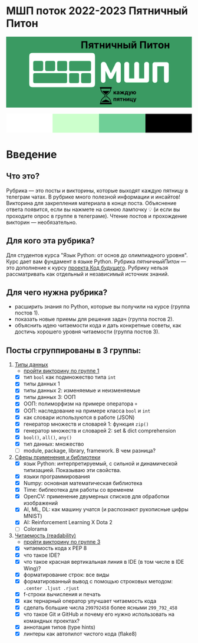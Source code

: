 # МШП поток 2022-2023 Пятничный Питон

![cover](/images/cover.png)

![color_scheme](/images/color_scheme_mshp_friday_python.png)

# Введение

## Что это?
Рубрика — это посты и викторины, которые выходят каждую пятницу в телеграм чатах. В рубрике много полезной информации и инсайтов! Викторина для закрепления материала в конце поста. Объяснение ответа появится, если вы нажмете на синюю лампочку 💡 (и если вы проходите опрос в группе в телеграме). Чтение постов и прохождение викторин — необязательно. 

## Для кого эта рубрика?
Для студентов курса "Язык Python: от основ до олимпиадного уровня". Курс дает вам фундамент в языке Python. Рубрика *пятничныйПитон* — это дополнение к курсу [проекта Код будущего](https://2035.informatics.ru/). Рубрику нельзя рассматривать как отдельный и независимый источник знаний. 

## Для чего нужна рубрика?
- расширить знания по Python, которые вы получили на курсе (группа постов 1).
- показать новые приемы для решения задач (группа постов 2). 
- объяснить идею читаемости кода и дать конкретные советы, как достичь хорошего уровня читаемости (группа постов 3).


## Посты сгруппированы в 3 группы:
1. [Типы данных](/1_data_types.md)
   - [пройти викторину по группе 1](https://forms.gle/u2cZ1SJEopRMmh6H7)
   - [x] тип `bool` как подмножество типа `int`
   - [x] типы данных 1
   - [x] типы данных 2: изменяемые и неизменяемые 
   - [x] типы данных 3: ООП
   - [x] ООП: полиморфизм на примере оператора `+`
   - [x] ООП: наследование на примере класса `bool` и `int`
   - [x] как словари используются в работе (JSON)
   - [x] генератор множеств и словарей 1:  функция `zip()`
   - [x] генератор множеств и словарей 2:  set & dict comprehension
   - [x] `bool()`, `all()`, `any()`
   - [x] тип данных: множество
   - [ ] module, package, library, framework. В чем разница?
2. [Сферы применения и библиотеки](/2_applications_and_libraries.md)
   - [x] язык Python: интерпретируемый, с сильной и динамической типизацией. Показываю эти свойства.
   - [x] языки программирования
   - [x] Numpy: основная математическая библиотека
   - [x] Time: библеотека для работы со временем
   - [x] OpenCV: применение двумерных списков для обработки изображений
   - [x] AI, ML, DL: как машину учатся (и распознают рукописные цифры MNIST)
   - [x] AI: Reinforcement Learning X Dota 2
   - [ ] Colorama
3. [Читаемость (readability)](3_readability.md)
   - [пройти викторину по группе 3](https://forms.gle/e9rT5qgw7EV4n3Wz5)
   - [x] читаемость кода x PEP 8
   - [x] что такое IDE?
   - [x] что такое красная вертикальная линия в IDE (в том числе в IDE Wing)?
   - [x] форматирование строк: все виды
   - [x] форматированный вывод с помощью строковых методом: `.center .ljust .rjust`
   - [x] f-строки вычисления и печать
   - [x] как тернарный оператор улучшает читаемость кода
   - [x] сделать большие числа `299792458` более ясными `299_792_458`
   - [x] что такое Git и GitHub и почему его нужно использовать на командных проектах?
   - [x] аннотация типов (type hints)
   - [x] линтеры как автопилот чистого кода (flake8)